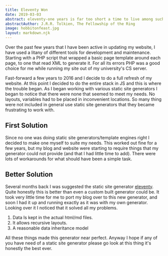 ```yaml
---
title: Eleventy Won
date: 2019-03-03
abstract: eleventy-one years is far too short a time to live among such excellent and admirable hobbits. I don't know half of you half as well as I should like, and I like less than half of you half as well as you deserve.
abstractAuthor: J.R.R. Tolkien, The Fellowship of the Ring
image: hobbitonfeast.jpg
layout: markdown.njk
---
```


Over the past few years that I have been active in updating my website, I have used a litany of different tools for development and maintenance. Starting with a PHP script that wrapped a basic page template around each page, to one that read XML to generate it. For all its errors PHP was a good choice for me while running my site out of my university's CS server. 

Fast-forward a few years to 2016 and I decide to do a full refresh of my website. At this point I decided to do the entire stack in JS and this is where the trouble began. As I began working with various static site generators I began to notice that there were none that seemed to meet my needs. No layouts, variables had to be placed in inconvenient locations. So many thing were not included in general use static site generators that they became frustrating to work with. 

## First Solution

Since no one was doing static site generators/template engines right I decided to make one myself to suite my needs. This worked out fine for a few years, but my blog and website were starting to require things that my generator could not provide (and that I had little time to add). There were lots of workarounds for what should have been a simple task.

## Better Solution

Several months back I was suggested the static site generator [eleventy](https://www.11ty.io/). Quite honestly this is better than even a custom built generator could be. It took very little time for me to port my blog over to this new generator, and soon I had it up and running exactly as it was with my own generator. Looking over it I noticed that it solved all my problems.
 1. Data Is kept in the actual html/md files.
 2. It allows recursive layouts.
 3. A reasonable data inheritance model

 All these things made this generator near perfect. Anyway I hope if any of you have need of a static site generator please go look at this thing it's honestly the best ever. 